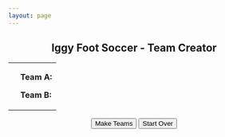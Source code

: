 ```yaml
---
layout: page
---
```



<html>
<body>
<center><h2>Iggy Foot Soccer - Team Creator</h2></center>

<!-- import data: var players -->
<script type="text/javascript" src="data.js"></script>

<!-- import script -->
<script type="text/javascript" src="myjs.js"></script>

<script type="text/javascript">
	startOver();
</script>

<table border=0 width="100%">
	<tr>
		<td>
<p id="playing">  </p>
</td>
<td>
<p id="output">  </p>
<p id="teama"> <b> Team A: </b> </p>
<p id="teamb"> <b> Team B: </b> </p>
</td> </tr>
</table>

	
<center>
<p> <button onclick="makeTeams()">Make Teams</button> 
	<button onclick="startOver()">Start Over</button> </p>
</center>



<!-- output table-->
<!--
<table width="100%" border="1" >
<tr>
	<td> <b>Goalies</b> </td>
	<td> <b>Defense</b> </td>
	<td> <b>Defense</b> </td>
	<td> <b>Defense</b> </td>
	<td> <b>Offense</b> </td>
	<td> <b>Offense</b> </td>
	<td> <b>Offense</b> </td>
	<td> <b>Unrated</b> </td>
</tr>

<tr valign="top">
	<td id="gk">  </td>
	<td id="d1">  </td>
	<td id="d2">  </td>
	<td id="d3">  </td>
	<td id="o1">  </td>
	<td id="o2">  </td>
	<td id="o3">  </td>
	<td id="ur">  </td>
</tr>

</table>
-->



</body>
</html>
